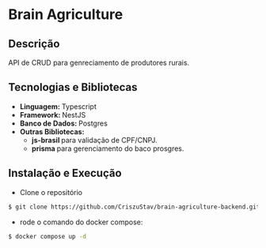 # Brain Agriculture

## Descrição
API de CRUD para genreciamento de produtores rurais.

## Tecnologias e Bibliotecas
- <b> Linguagem: </b> Typescript
- <b> Framework: </b> NestJS
- <b> Banco de Dados: </b> Postgres
- <b> Outras Bibliotecas: </b>
  - <b> js-brasil </b> para validação de CPF/CNPJ.
  - <b> prisma </b> para gerenciamento do baco prosgres.


## Instalação e Execução
- Clone o repositório

```sh
$ git clone https://github.com/CriszuStav/brain-agriculture-backend.git
```

- rode o comando do docker compose:
```sh
$ docker compose up -d
```
